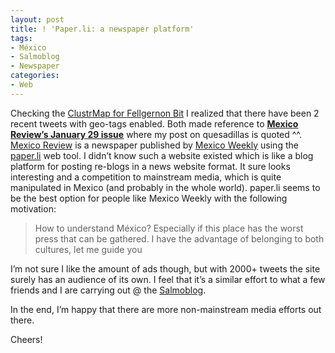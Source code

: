 ```yaml
---
layout: post
title: ! 'Paper.li: a newspaper platform'
tags:
- México
- Salmoblog
- Newspaper
categories:
- Web
---
```

<p>Checking the <a href="http://www3.clustrmaps.com/counter/maps.php?url=http://fellgernon.tumblr.com">ClustrMap for Fellgernon Bit</a> I realized that there have been 2 recent tweets with geo-tags enabled. Both made reference to <strong><a href="http://paper.li/omckelligan/1306861732/2012/01/29">Mexico Review&#8217;s January 29 issue</a></strong> where my post on quesadillas is quoted ^^. <a href="http://paper.li/omckelligan/1306861732">Mexico Review</a> is a newspaper published by <a href="http://paper.li/~/publisher/482152#tab=created">Mexico Weekly</a> using the <a href="http://paper.li/">paper.li</a> web tool. I didn&#8217;t know such a website existed which is like a blog platform for posting re-blogs in a news website format. It sure looks interesting and a competition to mainstream media, which is quite manipulated in Mexico (and probably in the whole world). paper.li seems to be the best option for people like Mexico Weekly with the following motivation:</p>

> <p>How to understand México? Especially if this place has the worst press that can be gathered. I have the advantage of belonging to both cultures, let me guide you</p>
<p>I&#8217;m not sure I like the amount of ads though, but with 2000+ tweets the site surely has an audience of its own. I feel that it&#8217;s a similar effort to what a few friends and I are carrying out @ the <a href="http://salmoblog.org/">Salmoblog</a>. </p>
<p>In the end, I&#8217;m happy that there are more non-mainstream media efforts out there. </p>
<p>Cheers!</p>
